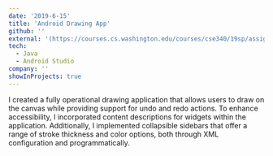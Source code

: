 ```yaml
---
date: '2019-6-15'
title: 'Android Drawing App'
github: ''
external: '(https://courses.cs.washington.edu/courses/cse340/19sp/assignments/undo)'
tech:
  - Java
  - Android Studio
company: ''
showInProjects: true
---
```


I created a fully operational drawing application that allows users to draw on the canvas while providing support for undo and redo actions. To enhance accessibility, I incorporated content descriptions for widgets within the application. Additionally, I implemented collapsible sidebars that offer a range of stroke thickness and color options, both through XML configuration and programmatically.
